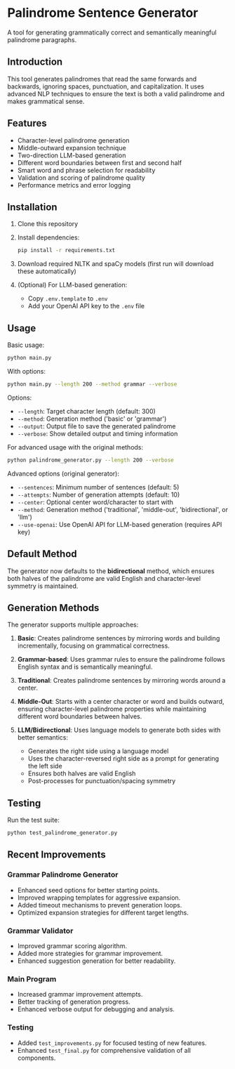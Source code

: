 # Palindrome Sentence Generator

A tool for generating grammatically correct and semantically meaningful palindrome paragraphs.

## Introduction

This tool generates palindromes that read the same forwards and backwards, ignoring spaces, punctuation, and capitalization. It uses advanced NLP techniques to ensure the text is both a valid palindrome and makes grammatical sense.

## Features

- Character-level palindrome generation
- Middle-outward expansion technique
- Two-direction LLM-based generation
- Different word boundaries between first and second half
- Smart word and phrase selection for readability
- Validation and scoring of palindrome quality
- Performance metrics and error logging

## Installation

1. Clone this repository
2. Install dependencies:

   ```bash
   pip install -r requirements.txt
   ```

3. Download required NLTK and spaCy models (first run will download these automatically)

4. (Optional) For LLM-based generation:
   - Copy `.env.template` to `.env`
   - Add your OpenAI API key to the `.env` file

## Usage

Basic usage:

```bash
python main.py
```

With options:

```bash
python main.py --length 200 --method grammar --verbose
```

Options:

- `--length`: Target character length (default: 300)
- `--method`: Generation method ('basic' or 'grammar')
- `--output`: Output file to save the generated palindrome
- `--verbose`: Show detailed output and timing information

For advanced usage with the original methods:

```bash
python palindrome_generator.py --length 200 --verbose
```

Advanced options (original generator):

- `--sentences`: Minimum number of sentences (default: 5)
- `--attempts`: Number of generation attempts (default: 10)
- `--center`: Optional center word/character to start with
- `--method`: Generation method ('traditional', 'middle-out', 'bidirectional', or 'llm')
- `--use-openai`: Use OpenAI API for LLM-based generation (requires API key)

## Default Method

The generator now defaults to the **bidirectional** method, which ensures both halves of the palindrome are valid English and character-level symmetry is maintained.

## Generation Methods

The generator supports multiple approaches:

1. **Basic**: Creates palindrome sentences by mirroring words and building incrementally, focusing on grammatical correctness.

2. **Grammar-based**: Uses grammar rules to ensure the palindrome follows English syntax and is semantically meaningful.

3. **Traditional**: Creates palindrome sentences by mirroring words around a center.

4. **Middle-Out**: Starts with a center character or word and builds outward, ensuring character-level palindrome properties while maintaining different word boundaries between halves.

5. **LLM/Bidirectional**: Uses language models to generate both sides with better semantics:
   - Generates the right side using a language model
   - Uses the character-reversed right side as a prompt for generating the left side
   - Ensures both halves are valid English
   - Post-processes for punctuation/spacing symmetry

## Testing

Run the test suite:

```bash
python test_palindrome_generator.py
```

## Recent Improvements

### Grammar Palindrome Generator
- Enhanced seed options for better starting points.
- Improved wrapping templates for aggressive expansion.
- Added timeout mechanisms to prevent generation loops.
- Optimized expansion strategies for different target lengths.

### Grammar Validator
- Improved grammar scoring algorithm.
- Added more strategies for grammar improvement.
- Enhanced suggestion generation for better readability.

### Main Program
- Increased grammar improvement attempts.
- Better tracking of generation progress.
- Enhanced verbose output for debugging and analysis.

### Testing
- Added `test_improvements.py` for focused testing of new features.
- Enhanced `test_final.py` for comprehensive validation of all components.